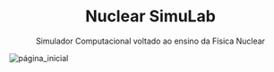 <h1 align="center">Nuclear SimuLab</h1>
<p align="center">Simulador Computacional voltado ao ensino da Física Nuclear</p>


![página_inicial](https://user-images.githubusercontent.com/46492977/99748915-3b2daf00-2abc-11eb-9868-79375cd1d4d8.png)


